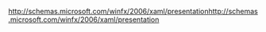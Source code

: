 <span data-ttu-id="f07d1-101">http://schemas.microsoft.com/winfx/2006/xaml/presentation</span><span class="sxs-lookup"><span data-stu-id="f07d1-101">http://schemas.microsoft.com/winfx/2006/xaml/presentation</span></span>